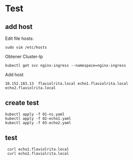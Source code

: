 
# Test

## add host 

Edit file hosts:
```
sudo vim /etc/hosts
```

Obtener Cluster-Ip 
```
kubectl get svc nginx-ingress --namespace=nginx-ingress
```

Add host
```
10.152.183.13  flaviolrita.local echo1.flaviolrita.local echo2.flaviolrita.local
``` 

## create test
 ```
 kubectl apply -f 01-ns.yaml 
 kubectl apply -f 02-echo1.yaml
 kubectl apply -f 03-echo2.yaml

 ```

## test
```
 curl echo1.flaviolrita.local
 curl echo2.flaviolrita.local
```




